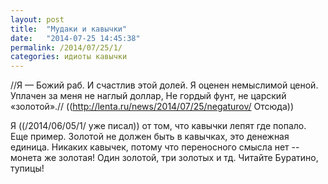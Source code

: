 ```yaml
---
layout: post
title:  "Мудаки и кавычки"
date:   "2014-07-25 14:45:38"
permalink: /2014/07/25/1/
categories: идиоты кавычки
---
```

//Я — Божий раб. И счастлив этой долей.
Я оценен немыслимой ценой.
Уплачен за меня не наглый доллар,
Не гордый фунт, не царский «золотой».//
((http://lenta.ru/news/2014/07/25/negaturov/ Отсюда))

Я ((/2014/06/05/1/ уже писал)) от том, что кавычки лепят где попало.
Еще пример. Золотой не должен быть в кавычках, это денежная единица.
Никаких кавычек, потому что переносного смысла нет -- монета же золотая!
Один золотой, три золотых и тд.
Читайте Буратино, тупицы!


